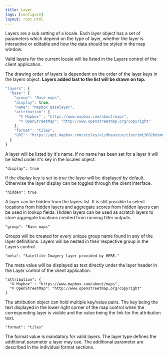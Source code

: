 ```yaml
---
title: Layer
tags: [configure]
layout: root.html
---
```


Layers are a sub setting of a locale. Each layer object has a set of parameters which depend on the type of layer, whether the layer is interactive or editable and how the data should be styled in the map window. 

Valid layers for the current locale will be listed in the Layers control of the client application.

The drawing order of layers is dependent on the order of the layer keys in the layers object. **Layers added last to the list will be drawn on top.**

```javascript
"layers": {
  "base": {
    "group": "Base maps",
    "display": true,
    "name": "Mapbox Baselayer",
    "attribution": {
      "© Mapbox" : "https://www.mapbox.com/about/maps",
      "© OpenStreetMap": "http://www.openstreetmap.org/copyright"
    },
    "format": "tiles",
    "URI": "https://api.mapbox.com/styles/v1/dbauszus/ciozrimi3002bdsm8bjtn2v1y/tiles/256/{z}/{x}/{y}?&provider=MAPBOX"
  }
}
```

A layer will be listed by it's name. If no name has been set for a layer it will be listed under it's key in the locales object.

`"display": true`

If the display key is set to true the layer will be displayed by default. Otherwise the layer display can be toggled through the client interface.

`"hidden": true`

A layer can be hidden from the layers list. It is still possible to select locations from hidden layers and aggregate scores from hidden layers can be used in lookup fields. Hidden layers can be used as scratch layers to store aggregate locations created from running filter outputs.

`"group": "Base maps"`

Groups will be created for every unique group name found in any of the layer definitions. Layers will be nested in their respective group in the Layers control.

`"meta": "Satellite Imagery layer provided by HERE."`

The meta value will be displayed as text directly under the layer header in the Layer control of the client application.

```text
"attribution": {
  "© Mapbox" : "https://www.mapbox.com/about/maps",
  "© OpenStreetMap": "http://www.openstreetmap.org/copyright"
}
```

The attribution object can hold multiple key/value pairs. The key being the text displayed in the lower right corner of the map control when the corresponding layer is visible and the value being the link for the attribution text.

`"format": "tiles"`

The format value is mandatory for valid layers. The layer type defines the additional parameter a layer may use. The additional parameter are described in the individual format sections.